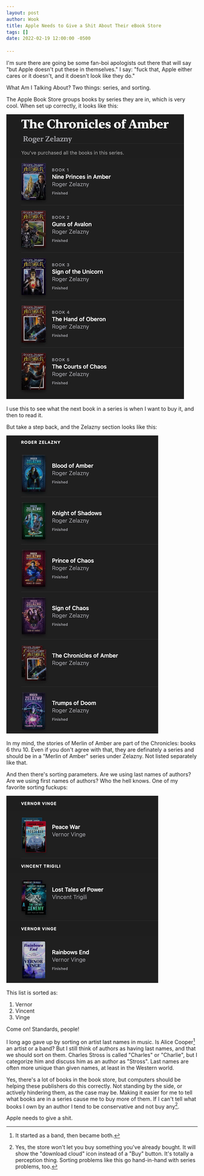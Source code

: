 ```yaml
---
layout: post
author: Wook
title: Apple Needs to Give a Shit About Their eBook Store
tags: []
date: 2022-02-19 12:00:00 -0500

---
```

I'm sure there are going be some fan-boi apologists out there that will say "but Apple doesn't put these in themselves."  I say: "fuck that, Apple either cares or it doesn't, and it doesn't look like they do."

What Am I Talking About?  Two things: series, and sorting.

The Apple Book Store groups books by series they are in, which is very cool. When set
up correctly, it looks like this:

![](/assets/pics/zelazny-chronicles.png)

I use this to see what the next book in a series is when I want to buy it, and then
to read it.

But take a step back, and the Zelazny section looks like this:

![](/assets/pics/zelazny-list.png)

In my mind, the stories of Merlin of Amber are part of the Chronicles: books 6 thru 10.  Even if you don't agree with that, they are definately a series and should be in a "Merlin of Amber" series under Zelazny.  Not listed separately like that.

And then there's sorting parameters.  Are we using last names of authors?  Are we using first names of authors?  Who the hell knows.  One of my favorite sorting fuckups:

![](/assets/pics/vernor-vincent-vinge.png)

This list is sorted as:

1. Vernor
2. Vincent
3. Vinge

Come on!  Standards, people!

I long ago gave up by sorting on artist last names in music.  Is Alice Cooper[^1] an artist or a band?  But I still think of authors as having
last names, and that we should sort on them.  Charles Stross is called "Charles" or "Charlie", but I categorize him and discuss him as an author as "Stross".  Last names are often more unique than given names, at least in the Western world.

Yes, there's a lot of books in the book store, but computers should be helping these publishers do this correctly.  Not standing by the side, or actively hindering them, as the case may be.  Making it easier for me to tell what books are in a series cause me to buy more of them.  If I can't tell what books I own by an author I tend to be
conservative and not buy any[^2].

Apple needs to give a shit.

[^1]: It started as a band, then became both.
[^2]: Yes, the store won't let you buy something you've already bought.  It will show the "download cloud" icon instead of a "Buy" button.  It's totally a perception thing.  Sorting problems like this go hand-in-hand with series problems, too.